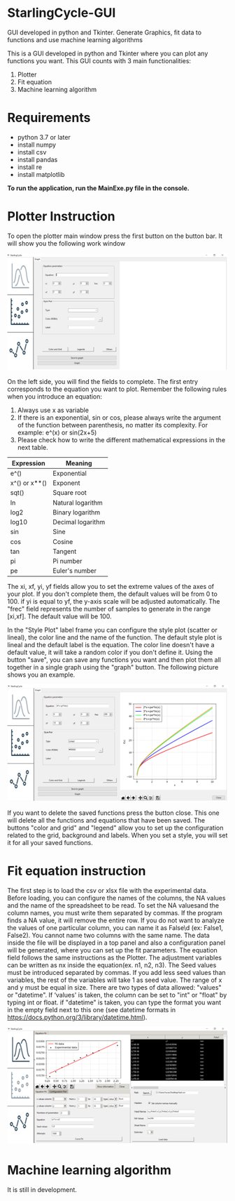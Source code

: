 # StarlingCycle-GUI
GUI developed in python and Tkinter. Generate Graphics, fit data to functions and use machine learning algorithms

This is a GUI developed in python and Tkinter where you can plot any functions you want. This GUI counts with 3 main functionalities:
1. Plotter
2. Fit equation
3. Machine learning algorithm

# Requirements

- python 3.7 or later
- install numpy 
- install csv
- install pandas 
- install re 
- install matplotlib 

**To run the application, run the MainExe.py file in the console.**

# Plotter Instruction
To open the plotter main window press the first button on the button bar. It will show you the following work window

![Image text](example1.png)

On the left side, you will find the fields to complete. The first entry  corresponds to the equation you want to plot.
Remember the following rules when you introduce an equation:
1. Always use x as variable
2. If there is an exponential, sin or cos, please always write the argument of the function between parenthesis, no matter its complexity. For example: e^(x) or sin(2x+5)
3. Please check how to write the different mathematical expressions in the next table.

| Expression | Meaning |
| ------------- | ------------- |
| e^() | Exponential |
| x^() or x**()  | Exponent |
| sqt()  | Square root |
| ln  | Natural logarithm |
| log2  | Binary logarithm |
| log10  | Decimal logarithm |
| sin  | Sine |
| cos  | Cosine |
| tan  | Tangent |
| pi  | Pi number |
| pe  | Euler's number |

The xi, xf, yi, yf fields allow you to set the extreme values of the axes of your plot. If you don't complete them, the default values will be from 0 to 100. if yi is equal to yf, the y-axis scale will be adjusted automatically. The "frec" field represents the number of samples to generate in the range [xi,xf]. The default value will be 100. 

In the "Style Plot" label frame you can configure the style plot (scatter or lineal), the color line and the name of the function. The default style plot is lineal and the default label is the equation. The color line doesn't have a default value, it will take a random color if you don't define it.
Using the button "save", you can save any functions you want and then plot them all together in a single graph using the "graph" button. The following picture shows you an example.

![Image text](example2.png)

If you want to delete the saved functions press the button close. This one will delete all the functions and equations that have been saved.
The buttons "color and grid" and "legend" allow you to set up the configuration related to the grid, background and labels. When you set a style, you will set it for all your saved functions.

# Fit equation instruction

The first step is to load the csv or xlsx file with the experimental data. Before loading, you can configure the names of the columns, the NA values ​​and the name of the spreadsheet to be read. To set the NA values ​​and the column names, you must write them separated by commas. If the program finds a NA value, it will remove the entire row. If you do not want to analyze the values of one particular column, you can name it as False\d (ex: False1, False2). You cannot name two columns with the same name.
The data inside the file will be displayed in a top panel and also a configuration panel will be generated, where you can set up the fit parameters. The equation field follows the same instructions as the Plotter. The adjustment variables can be written as nx inside the equation(ex. n1, n2, n3). The Seed values ​​must be  introduced separated by commas. If you add less seed values than variables, the rest of the variables will take 1 as seed value. 
The range of x and y must be equal in size. There are two types of data allowed: "values" ​​or "datetime". If ‘values' ​​is taken, the column can be set to "int" or "float" by typing int or float. if "datetime" is taken, you can type the format you want in the empty field next to this one (see datetime formats in https://docs.python.org/3/library/datetime.html).

![Image text](example3.png)

# Machine learning algorithm

It is still in development.










